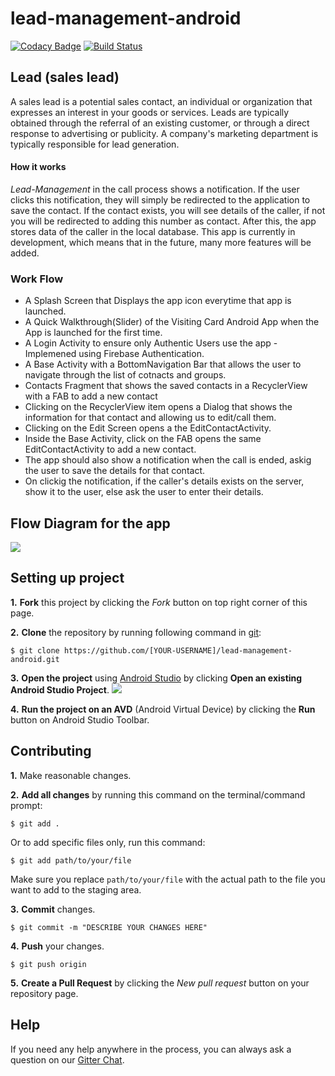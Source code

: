 # lead-management-android
[![Codacy Badge](https://api.codacy.com/project/badge/Grade/465ebd9884094ae3837142f13857b53a)](https://www.codacy.com/app/UniverseObserver/lead-management-android?utm_source=github.com&amp;utm_medium=referral&amp;utm_content=UniverseObserver/lead-management-android&amp;utm_campaign=Badge_Grade)
[![Build Status](https://travis-ci.org/JBossOutreach/lead-management-android.svg?branch=master)](https://travis-ci.org/JBossOutreach/lead-management-android)

## Lead (sales lead)
A sales lead is a potential sales contact, an individual or organization that expresses an interest in your goods or services. Leads are typically obtained through the referral of an existing customer, or through a direct response to advertising or publicity. A company's marketing department is typically responsible for lead generation.

#### How it works
*Lead-Management* in the call process shows a notification. If the user clicks this notification, they will simply be redirected to the application to save the contact. If the contact exists, you will see details of the caller, if not you will be redirected to adding this number as contact. After this, the app stores data of the caller in the local database.
This app is currently in development, which means that in the future, many more features will be added.

### Work Flow
* A Splash Screen that Displays the app icon everytime that app is launched.
* A Quick Walkthrough(Slider) of the Visiting Card Android App when the App is launched for the first time.
* A Login Activity to ensure only Authentic Users use the app - Implemened using Firebase Authentication.
* A Base Activity with a BottomNavigation Bar that allows the user to navigate through the list of cotnacts and groups.
* Contacts Fragment that shows the saved contacts in a RecyclerView with a FAB to add a new contact
* Clicking on the RecyclerView item opens a Dialog that shows the information for that contact and allowing us to edit/call them.
* Clicking on the Edit Screen opens a the EditContactActivity.
* Inside the Base Activity, click on the FAB opens the same EditContactActivity to add a new contact.
* The app should also show a notification when the call is ended, askig the user to save the details for that contact.
* On clickig the notification, if the caller's details exists on the server, show it to the user, else ask the user to enter their details.

## Flow Diagram for the app
![](https://raw.githubusercontent.com/JBossOutreach/lead-management-android/master/art.jpg)

## Setting up project

**1.** **Fork** this project by clicking the _Fork_ button on top right corner of this page.

**2.** **Clone** the repository by running following command in [git](https://git-scm.com/):
```
$ git clone https://github.com/[YOUR-USERNAME]/lead-management-android.git
```
**3.** **Open the project** using [Android Studio](https://developer.android.com/studio/index.html) by clicking **Open an existing Android Studio Project**.
![](https://lh4.googleusercontent.com/ttV9QNEuOltxmSiZSfRZxDPy_ZetUaBwmm7MeyXTo6xNB8nc6kFAbwU5zWWLaU0AB1xyP8vigMV9Hm7WmJrA=w1863-h978)

**4.** **Run the project on an AVD** (Android Virtual Device) by clicking the **Run** button on Android Studio Toolbar.

## Contributing

**1.** Make reasonable changes.

**2.** **Add all changes** by running this command on the terminal/command prompt:
```
$ git add .
```
Or to add specific files only, run this command:
```
$ git add path/to/your/file
```
Make sure you replace `path/to/your/file` with the actual path to the file you want to add to the staging area.

**3.** **Commit** changes.
```
$ git commit -m "DESCRIBE YOUR CHANGES HERE"
```
**4.** **Push** your changes.
```
$ git push origin
```
**5.** **Create a Pull Request** by clicking the _New pull request_ button on your repository page.


## Help

If you need any help anywhere in the process, you can always ask a question on our [Gitter Chat](https://gitter.im/jboss-outreach/gci).
